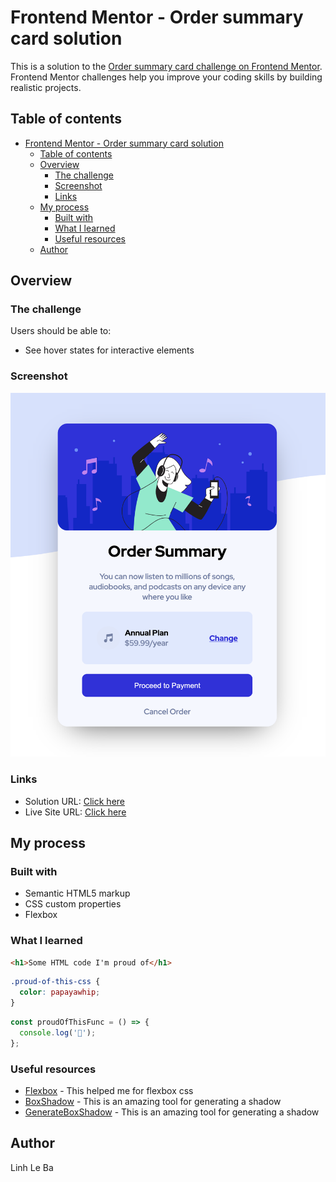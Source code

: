 # Frontend Mentor - Order summary card solution

This is a solution to the [Order summary card challenge on Frontend Mentor](https://www.frontendmentor.io/challenges/order-summary-component-QlPmajDUj). Frontend Mentor challenges help you improve your coding skills by building realistic projects.

## Table of contents

- [Frontend Mentor - Order summary card solution](#frontend-mentor---order-summary-card-solution)
  - [Table of contents](#table-of-contents)
  - [Overview](#overview)
    - [The challenge](#the-challenge)
    - [Screenshot](#screenshot)
    - [Links](#links)
  - [My process](#my-process)
    - [Built with](#built-with)
    - [What I learned](#what-i-learned)
    - [Useful resources](#useful-resources)
  - [Author](#author)

## Overview

### The challenge

Users should be able to:

- See hover states for interactive elements

### Screenshot

![](./screenshot.jpg)

### Links

- Solution URL: [Click here](https://your-solution-url.com)
- Live Site URL: [Click here](https://dazzling-hamilton-43525e.netlify.app/)

## My process

### Built with

- Semantic HTML5 markup
- CSS custom properties
- Flexbox

### What I learned

```html
<h1>Some HTML code I'm proud of</h1>
```

```css
.proud-of-this-css {
  color: papayawhip;
}
```

```js
const proudOfThisFunc = () => {
  console.log('🎉');
};
```

### Useful resources

- [Flexbox](https://www.youtube.com/watch?v=JJSoEo8JSnc) - This helped me for flexbox css
- [BoxShadow](https://getcssscan.com/css-box-shadow-examples) - This is an amazing tool for generating a shadow
- [GenerateBoxShadow](https://www.cssmatic.com/box-shadow) - This is an amazing tool for generating a shadow

## Author

Linh Le Ba

